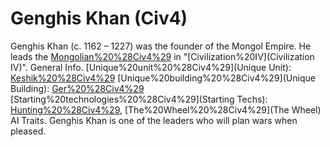 # Genghis Khan (Civ4)

Genghis Khan (c. 1162 – 1227) was the founder of the Mongol Empire. He leads the [Mongolian%20%28Civ4%29](Mongolians) in "[Civilization%20IV](Civilization IV)".
General Info.
[Unique%20unit%20%28Civ4%29](Unique Unit): [Keshik%20%28Civ4%29](Keshik)
[Unique%20building%20%28Civ4%29](Unique Building): [Ger%20%28Civ4%29](Ger)
[Starting%20technologies%20%28Civ4%29](Starting Techs): [Hunting%20%28Civ4%29](Hunting), [The%20Wheel%20%28Civ4%29](The Wheel)
AI Traits.
Genghis Khan is one of the leaders who will plan wars when pleased.